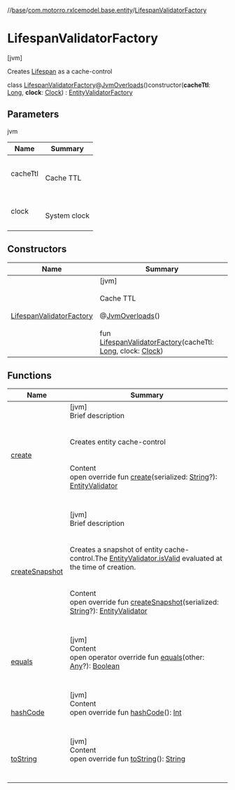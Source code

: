 //[base](../../index.md)/[com.motorro.rxlcemodel.base.entity](../index.md)/[LifespanValidatorFactory](index.md)



# LifespanValidatorFactory  
 [jvm] 

Creates [Lifespan](../-entity-validator/-lifespan/index.md) as a cache-control

class [LifespanValidatorFactory](index.md)@[JvmOverloads](https://kotlinlang.org/api/latest/jvm/stdlib/kotlin.jvm/-jvm-overloads/index.html)()constructor(**cacheTtl**: [Long](https://kotlinlang.org/api/latest/jvm/stdlib/kotlin/-long/index.html), **clock**: [Clock](../-clock/index.md)) : [EntityValidatorFactory](../-entity-validator-factory/index.md)   


## Parameters  
  
jvm  
  
|  Name|  Summary| 
|---|---|
| cacheTtl| <br><br>Cache TTL<br><br>
| clock| <br><br>System clock<br><br>
  


## Constructors  
  
|  Name|  Summary| 
|---|---|
| [LifespanValidatorFactory](-lifespan-validator-factory.md)|  [jvm] <br><br>Cache TTL<br><br>@[JvmOverloads](https://kotlinlang.org/api/latest/jvm/stdlib/kotlin.jvm/-jvm-overloads/index.html)()  <br>  <br>fun [LifespanValidatorFactory](-lifespan-validator-factory.md)(cacheTtl: [Long](https://kotlinlang.org/api/latest/jvm/stdlib/kotlin/-long/index.html), clock: [Clock](../-clock/index.md))   <br>


## Functions  
  
|  Name|  Summary| 
|---|---|
| [create](create.md)| [jvm]  <br>Brief description  <br><br><br>Creates entity cache-control<br><br>  <br>Content  <br>open override fun [create](create.md)(serialized: [String](https://kotlinlang.org/api/latest/jvm/stdlib/kotlin/-string/index.html)?): [EntityValidator](../-entity-validator/index.md)  <br><br><br>
| [createSnapshot](create-snapshot.md)| [jvm]  <br>Brief description  <br><br><br>Creates a snapshot of entity cache-control.The [EntityValidator.isValid](../-entity-validator/is-valid.md) evaluated at the time of creation.<br><br>  <br>Content  <br>open override fun [createSnapshot](create-snapshot.md)(serialized: [String](https://kotlinlang.org/api/latest/jvm/stdlib/kotlin/-string/index.html)?): [EntityValidator](../-entity-validator/index.md)  <br><br><br>
| [equals](https://kotlinlang.org/api/latest/jvm/stdlib/kotlin/-any/equals.html)| [jvm]  <br>Content  <br>open operator override fun [equals](https://kotlinlang.org/api/latest/jvm/stdlib/kotlin/-any/equals.html)(other: [Any](https://kotlinlang.org/api/latest/jvm/stdlib/kotlin/-any/index.html)?): [Boolean](https://kotlinlang.org/api/latest/jvm/stdlib/kotlin/-boolean/index.html)  <br><br><br>
| [hashCode](https://kotlinlang.org/api/latest/jvm/stdlib/kotlin/-any/hash-code.html)| [jvm]  <br>Content  <br>open override fun [hashCode](https://kotlinlang.org/api/latest/jvm/stdlib/kotlin/-any/hash-code.html)(): [Int](https://kotlinlang.org/api/latest/jvm/stdlib/kotlin/-int/index.html)  <br><br><br>
| [toString](https://kotlinlang.org/api/latest/jvm/stdlib/kotlin/-any/to-string.html)| [jvm]  <br>Content  <br>open override fun [toString](https://kotlinlang.org/api/latest/jvm/stdlib/kotlin/-any/to-string.html)(): [String](https://kotlinlang.org/api/latest/jvm/stdlib/kotlin/-string/index.html)  <br><br><br>

